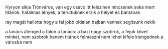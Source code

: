 Hyryon sikja
Trónváros, van egy csavo itt
felszinen nincsenek soka mert titánok: hatalmas lények, a terultuknek erzik a helyet és bántanak

ray magát hallotta hogy a fal jobb oldalan bajban vannak segitsunk nekik

a tanács átenged a falon
a tanács: a bazi nagy szobrok, a fejuk követ minket, nem szobrok hanem titánok
felmaszni nem lehet
kifele kiengednek
a városba nem